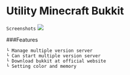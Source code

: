 # Utility Minecraft Bukkit
``Screenshots``
![](https://github.com/wHoIsDReAmer/utility_batch_bukkit/blob/main/screenshot/screenshot.png?raw=true)

###Features
```
└ Manage multiple version server
└ Can start multiple version server
└ Download bukkit at official website
└ Setting color and memory
```